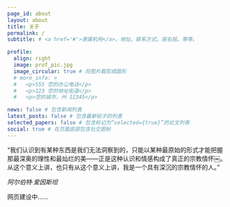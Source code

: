 ```yaml
---
page_id: about
layout: about
title: 关于
permalink: /
subtitle: # <a href='#'>隶属机构</a>。地址。联系方式。座右铭。等等。

profile:
  align: right
  image: prof_pic.jpg
  image_circular: true # 将图片裁剪成圆形
  # more_info: >
  #   <p>555 您的办公电话</p>
  #   <p>123 您的地址街道</p>
  #   <p>您的城市，州 12345</p>

news: false # 包含新闻列表
latest_posts: false # 包含最新帖子的列表
selected_papers: false # 包含标记为“selected={true}”的论文列表
social: true # 在页面底部包含社交图标
---
```


“我们认识到有某种东西是我们无法洞察到的，只能以某种最原始的形式才能把握那最深奥的理性和最灿烂的美——正是这种认识和情感构成了真正的宗教情怀￼。从这个意义上讲，也只有从这个意义上讲，我是一个具有深沉的宗教情怀的人。”  

_阿尔伯特·爱因斯坦_



网页建设中……